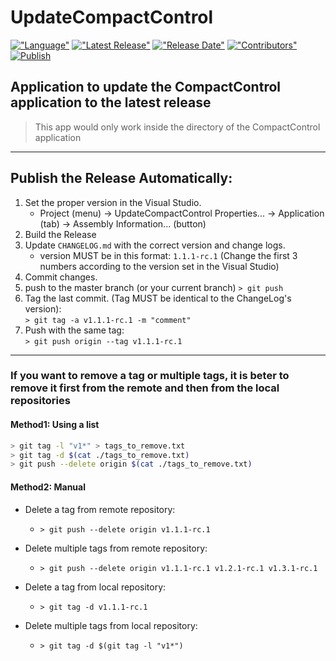 # UpdateCompactControl

[!["Language"](https://img.shields.io/github/languages/top/saeeddiscovery/UpdateCompactControl.svg)](https://docs.microsoft.com/en-us/dotnet/csharp)
[!["Latest Release"](https://img.shields.io/github/v/release/saeeddiscovery/UpdateCompactControl.svg)](https://github.com/saeeddiscovery/UpdateCompactControl/releases/latest)
[!["Release Date"](https://img.shields.io/github/release-date/saeeddiscovery/UpdateCompactControl.svg)](https://github.com/saeeddiscovery/UpdateCompactControl/releases/latest)
[!["Contributors"](https://img.shields.io/github/contributors/saeeddiscovery/UpdateCompactControl.svg)](https://github.com/saeeddiscovery/UpdateCompactControl/graphs/contributors)
[![Publish](https://github.com/saeeddiscovery/UpdateCompactControl/workflows/Publish/badge.svg?branch=master)](https://github.com/saeeddiscovery/UpdateCompactControl/actions?query=workflow%3APublish)


## Application to update the CompactControl application to the latest release

> This app would only work inside the directory of the CompactControl application

-------------------------
## Publish the Release Automatically:

1. Set the proper version in the Visual Studio.
    - Project (menu) -> UpdateCompactControl Properties... -> Application (tab) -> Assembly Information... (button)
2. Build the Release
3. Update ```CHANGELOG.md``` with the correct version and change logs.
    - version MUST be in this format: ```1.1.1-rc.1``` (Change the first 3 numbers according to the version set in the Visual Studio)
4. Commit changes.
5. push to the master branch (or your current branch)
    ```> git push```
6. Tag the last commit. (Tag MUST be identical to the ChangeLog's version):  
    ```> git tag -a v1.1.1-rc.1 -m "comment"```
7. Push with the same tag:   
    ```> git push origin --tag v1.1.1-rc.1```

-------------------------
### If you want to remove a tag or multiple tags, it is beter to remove it first from the remote and then from the local repositories

#### Method1: Using a list
``` bash
> git tag -l "v1*" > tags_to_remove.txt
> git tag -d $(cat ./tags_to_remove.txt)
> git push --delete origin $(cat ./tags_to_remove.txt)
```

#### Method2: Manual
- Delete a tag from remote repository:
    - ```> git push --delete origin v1.1.1-rc.1```
- Delete multiple tags from remote repository: 
    - ```> git push --delete origin v1.1.1-rc.1 v1.2.1-rc.1 v1.3.1-rc.1```

- Delete a tag from local repository: 
    - ```> git tag -d v1.1.1-rc.1```
- Delete multiple tags from local repository: 
    - ```> git tag -d $(git tag -l "v1*")```
